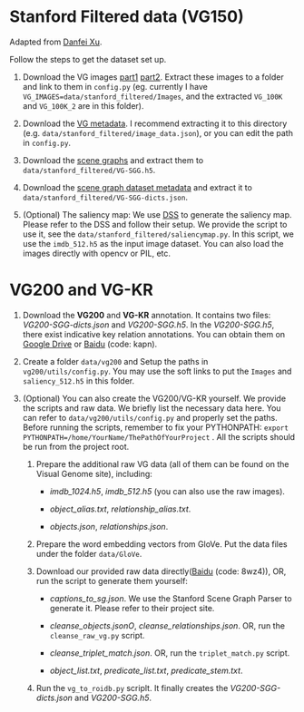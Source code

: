 # Stanford Filtered data (VG150)
Adapted from [Danfei Xu](https://github.com/danfeiX/scene-graph-TF-release/blob/master/data_tools/README.md).

Follow the steps to get the dataset set up.
1. Download the VG images [part1](https://cs.stanford.edu/people/rak248/VG_100K_2/images.zip) [part2](https://cs.stanford.edu/people/rak248/VG_100K_2/images2.zip). Extract these images to a folder and link to them in `config.py` (eg. currently I have `VG_IMAGES=data/stanford_filtered/Images`, and the extracted `VG_100K` and `VG_100K_2` are in this folder). 

2. Download the [VG metadata](http://cvgl.stanford.edu/scene-graph/VG/image_data.json). I recommend extracting it to this directory (e.g. `data/stanford_filtered/image_data.json`), or you can edit the path in `config.py`.

3. Download the [scene graphs](http://cvgl.stanford.edu/scene-graph/dataset/VG-SGG.h5) and extract them to `data/stanford_filtered/VG-SGG.h5`. 

4. Download the [scene graph dataset metadata](http://cvgl.stanford.edu/scene-graph/dataset/VG-SGG-dicts.json) and extract it to `data/stanford_filtered/VG-SGG-dicts.json`.

5. (Optional) The saliency map: We use [DSS](https://github.com/Andrew-Qibin/DSS) to generate the saliency map. Please refer to the DSS and follow their setup. We provide the script to use it, see the `data/stanford_filtered/saliencymap.py`. In this script, we use the `imdb_512.h5` as the input image dataset. You can also load the images directly with opencv or PIL, etc.


# VG200 and VG-KR
1. Download the **VG200** and **VG-KR** annotation. It contains two files: *VG200-SGG-dicts.json* and *VG200-SGG.h5*. In the *VG200-SGG.h5*, there exist indicative key relation annotations. You can obtain them on [Google Drive](https://drive.google.com/drive/folders/1g7Fmfm64Ja1cXCo1Pv0ZvreaLQpdkBQ3?usp=sharing) or [Baidu](https://pan.baidu.com/s/1DL7geH0XXlzu3UZGIbgzbg) (code: kapn).

2. Create a folder `data/vg200` and Setup the paths in `vg200/utils/config.py`. You may use the soft links to put the `Images` and `saliency_512.h5` in this folder. 

3. (Optional) You can also create the VG200/VG-KR yourself. We provide the scripts and raw data. We briefly list the necessary data here. You can refer to `data/vg200/utils/config.py` and properly set the paths. Before running the scripts, remember to fix your PYTHONPATH: ```export PYTHONPATH=/home/YourName/ThePathOfYourProject``` . All the scripts should be run from the project root. 

    1. Prepare the additional raw VG data (all of them can be found on the Visual Genome site), including:

        - *imdb\_1024.h5*, *imdb\_512.h5* (you can also use the raw images).

        - *object\_alias.txt*, *relationship\_alias.txt*.

        - *objects.json*, *relationships.json*.

    2. Prepare the word embedding vectors from GloVe. Put the data files under the folder `data/GloVe`.

    3. Download our provided raw data directly([Baidu](https://pan.baidu.com/s/1e0IhT95pmRPDxq3ay3oqSQ) (code: 8wz4)), OR, run the script to generate them yourself:

        - *captions\_to\_sg.json*. We use the Stanford Scene Graph Parser to generate it. Please refer to their project site.

        - *cleanse\_objects.jsonO*, *cleanse_relationships.json*. OR, run the `cleanse_raw_vg.py` script. 

        - *cleanse\_triplet\_match.json*. OR, run the `triplet_match.py` script. 

        - *object\_list.txt*, *predicate\_list.txt*, *predicate\_stem.txt*.

    4. Run the `vg_to_roidb.py` scriplt. It finally creates the *VG200-SGG-dicts.json* and *VG200-SGG.h5*. 


